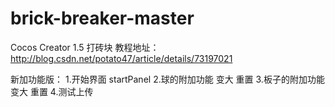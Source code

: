 # brick-breaker-master
Cocos Creator 1.5 打砖块
教程地址：http://blog.csdn.net/potato47/article/details/73197021

新加功能版：
    1.开始界面        startPanel
    2.球的附加功能    变大  重置
    3.板子的附加功能  变大  重置
    4.测试上传